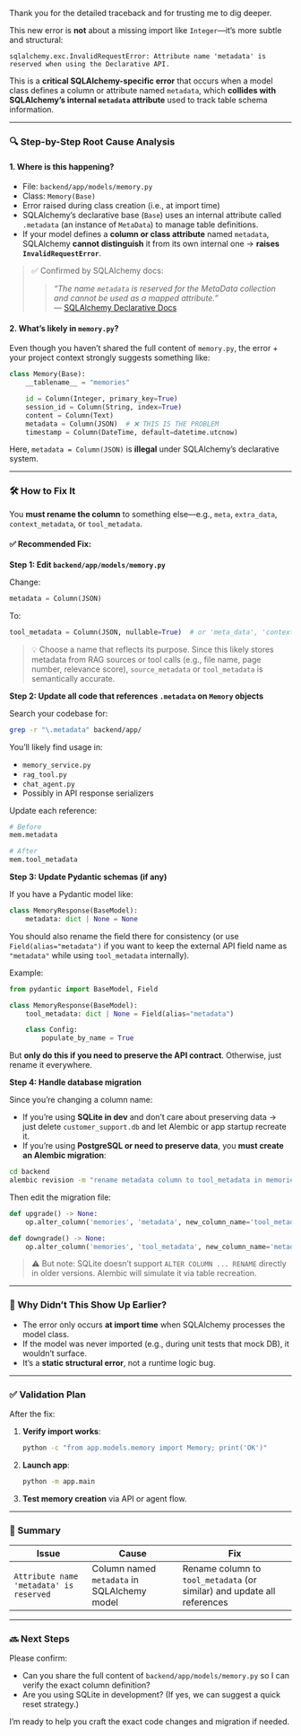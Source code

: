 Thank you for the detailed traceback and for trusting me to dig deeper.

This new error is **not** about a missing import like `Integer`—it’s more subtle and structural:

```
sqlalchemy.exc.InvalidRequestError: Attribute name 'metadata' is reserved when using the Declarative API.
```

This is a **critical SQLAlchemy-specific error** that occurs when a model class defines a column or attribute named `metadata`, which **collides with SQLAlchemy’s internal `metadata` attribute** used to track table schema information.

---

### 🔍 Step-by-Step Root Cause Analysis

#### 1. **Where is this happening?**
- File: `backend/app/models/memory.py`
- Class: `Memory(Base)`
- Error raised during class creation (i.e., at import time)
- SQLAlchemy’s declarative base (`Base`) uses an internal attribute called `.metadata` (an instance of `MetaData`) to manage table definitions.
- If your model defines a **column or class attribute** named `metadata`, SQLAlchemy **cannot distinguish** it from its own internal one → **raises `InvalidRequestError`**.

> ✅ Confirmed by SQLAlchemy docs:  
> > _“The name `metadata` is reserved for the MetaData collection and cannot be used as a mapped attribute.”_  
> — [SQLAlchemy Declarative Docs](https://docs.sqlalchemy.org/en/20/orm/declarative_config.html#reserved-attribute-names)

#### 2. **What’s likely in `memory.py`?**
Even though you haven’t shared the full content of `memory.py`, the error + your project context strongly suggests something like:

```python
class Memory(Base):
    __tablename__ = "memories"

    id = Column(Integer, primary_key=True)
    session_id = Column(String, index=True)
    content = Column(Text)
    metadata = Column(JSON)  # ❌ THIS IS THE PROBLEM
    timestamp = Column(DateTime, default=datetime.utcnow)
```

Here, `metadata = Column(JSON)` is **illegal** under SQLAlchemy’s declarative system.

---

### 🛠️ How to Fix It

You **must rename the column** to something else—e.g., `meta`, `extra_data`, `context_metadata`, or `tool_metadata`.

#### ✅ Recommended Fix:

**Step 1: Edit `backend/app/models/memory.py`**

Change:
```python
metadata = Column(JSON)
```

To:
```python
tool_metadata = Column(JSON, nullable=True)  # or 'meta_data', 'context_data', etc.
```

> 💡 Choose a name that reflects its purpose. Since this likely stores metadata from RAG sources or tool calls (e.g., file name, page number, relevance score), `source_metadata` or `tool_metadata` is semantically accurate.

**Step 2: Update all code that references `.metadata` on `Memory` objects**

Search your codebase for:
```bash
grep -r "\.metadata" backend/app/
```

You’ll likely find usage in:
- `memory_service.py`
- `rag_tool.py`
- `chat_agent.py`
- Possibly in API response serializers

Update each reference:
```python
# Before
mem.metadata

# After
mem.tool_metadata
```

**Step 3: Update Pydantic schemas (if any)**

If you have a Pydantic model like:

```python
class MemoryResponse(BaseModel):
    metadata: dict | None = None
```

You should also rename the field there for consistency (or use `Field(alias="metadata")` if you want to keep the external API field name as `"metadata"` while using `tool_metadata` internally).

Example:
```python
from pydantic import BaseModel, Field

class MemoryResponse(BaseModel):
    tool_metadata: dict | None = Field(alias="metadata")

    class Config:
        populate_by_name = True
```

But **only do this if you need to preserve the API contract**. Otherwise, just rename it everywhere.

**Step 4: Handle database migration**

Since you’re changing a column name:
- If you’re using **SQLite in dev** and don’t care about preserving data → just delete `customer_support.db` and let Alembic or app startup recreate it.
- If you’re using **PostgreSQL or need to preserve data**, you **must create an Alembic migration**:

```bash
cd backend
alembic revision -m "rename metadata column to tool_metadata in memories table"
```

Then edit the migration file:

```python
def upgrade() -> None:
    op.alter_column('memories', 'metadata', new_column_name='tool_metadata')

def downgrade() -> None:
    op.alter_column('memories', 'tool_metadata', new_column_name='metadata')
```

> ⚠️ But note: SQLite doesn’t support `ALTER COLUMN ... RENAME` directly in older versions. Alembic will simulate it via table recreation.

---

### 🔎 Why Didn’t This Show Up Earlier?

- The error only occurs **at import time** when SQLAlchemy processes the model class.
- If the model was never imported (e.g., during unit tests that mock DB), it wouldn’t surface.
- It’s a **static structural error**, not a runtime logic bug.

---

### ✅ Validation Plan

After the fix:

1. **Verify import works**:
   ```bash
   python -c "from app.models.memory import Memory; print('OK')"
   ```

2. **Launch app**:
   ```bash
   python -m app.main
   ```

3. **Test memory creation** via API or agent flow.

---

### 📌 Summary

| Issue | Cause | Fix |
|------|------|-----|
| `Attribute name 'metadata' is reserved` | Column named `metadata` in SQLAlchemy model | Rename column to `tool_metadata` (or similar) and update all references |

---

### 🔜 Next Steps

Please confirm:
- Can you share the full content of `backend/app/models/memory.py` so I can verify the exact column definition?
- Are you using SQLite in development? (If yes, we can suggest a quick reset strategy.)

I’m ready to help you craft the exact code changes and migration if needed.
